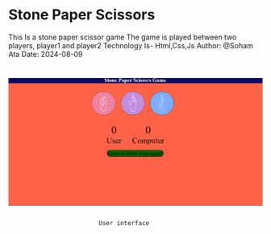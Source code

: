 # Stone Paper Scissors 
 This Is a stone paper scissor game
 The game is played between two players, player1 and player2
 Technology Is- Html,Css,Js
Author: @Soham Ata
Date: 2024-08-09
# ![alt text](image.png)
                             User interface 